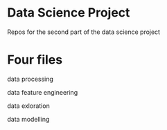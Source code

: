 # Data Science Project
Repos for the second part of the data science project


# Four files
data processing

data feature engineering

data exloration

data modelling
